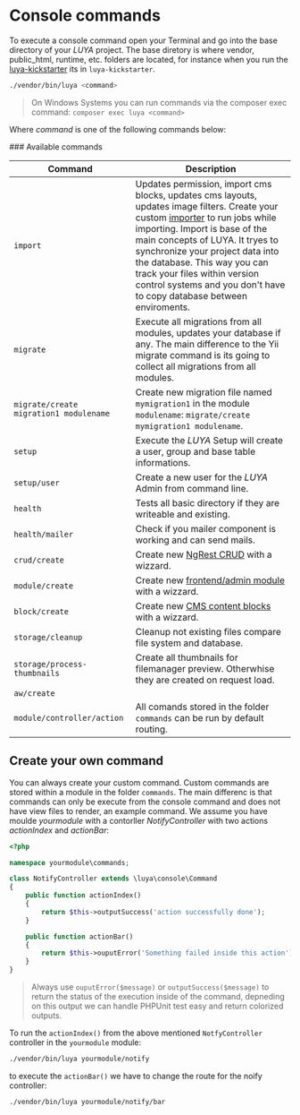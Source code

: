 # Console commands

To execute a console command open your Terminal and go into the base directory of your *LUYA* project. The base diretory is where vendor, public_html, runtime, etc. folders are located, for instance when you run the [luya-kickstarter](install.md) its in `luya-kickstarter`.

```sh
./vendor/bin/luya <command>
```

> On Windows Systems you can run commands via the composer exec command: `composer exec luya <command>`

Where *command* is one of the following commands below:

### Available commands

|Command|Description
|--------|---------
|`import`|Updates permission, import cms blocks, updates cms layouts, updates image filters. Create your custom [importer](app-module.md#import-method) to run jobs while importing. Import is base of the main concepts of LUYA. It tryes to synchronize your project data into the database. This way you can track your files within version control systems and you don't have to copy database between enviroments.
|`migrate`|Execute all migrations from all modules, updates your database if any. The main difference to the Yii migrate command is its going to collect all migrations from all modules.
|`migrate/create migration1 modulename`|Create new migration file named `mymigration1` in the module `modulename`: `migrate/create mymigration1 modulename`.
|`setup`|Execute the *LUYA* Setup will create a user, group and base table informations.
|`setup/user`|Create a new user for the *LUYA* Admin from command line.
|`health`|Tests all basic directory if they are writeable and existing.
|`health/mailer`|Check if you mailer component is working and can send mails.
|`crud/create`|Create new [NgRest CRUD](app-admin-module-ngrest.md) with a wizzard.
|`module/create`|Create new [frontend/admin module](app-module.md) with a wizzard.
|`block/create`|Create new [CMS content blocks](app-blocks.md) with a wizzard.
|`storage/cleanup`|Cleanup not existing files compare file system and database.
|`storage/process-thumbnails`|Create all thumbnails for filemanager preview. Otherwhise they are created on request load.
|`aw/create`||Generate a new Active Window class file based on your configuration.
|`module/controller/action`|All comands stored in the folder `commands` can be run by default routing.


## Create your own command

You can always create your custom command. Custom commands are stored within a module in the folder `commands`. The main differenc is that commands can only be execute from the console command and does not have view files to render, an example command. We assume you have moulde *yourmodule* with a contorller *NotifyController* with two actions *actionIndex* and *actionBar*:


```php
<?php

namespace yourmodule\commands;

class NotifyController extends \luya\console\Command
{
    public function actionIndex()
    {
    	return $this->outputSuccess('action successfully done');
    }

	public function actionBar()
	{
		return $this->ouputError('Something failed inside this action');
	}
}
```

> Always use `ouputError($message)` or `outputSuccess($message)` to return the status of the execution inside of the command, depneding on this output we can handle PHPUnit test easy and return colorized outputs.

To run the `actionIndex()` from the above mentioned `NotfyController` controller in the `yourmodule` module:

```sh
./vendor/bin/luya yourmodule/notify
```

to execute the `actionBar()` we have to change the route for the noify controller:

```sh
./vendor/bin/luya yourmodule/notify/bar
```


